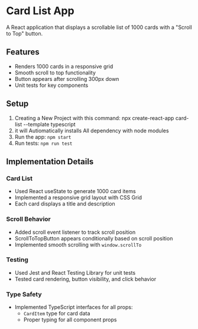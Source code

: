 # Card List App

A React application that displays a scrollable list of 1000 cards with a "Scroll to Top" button.

## Features

- Renders 1000 cards in a responsive grid
- Smooth scroll to top functionality
- Button appears after scrolling 300px down
- Unit tests for key components

## Setup

1. Creating a New Project with this command: npx create-react-app card-list --template typescript
2. it will Autiomatically installs All dependency with node modules
3. Run the app: `npm start`
4. Run tests: `npm run test`

## Implementation Details

### Card List
- Used React useState to generate 1000 card items
- Implemented a responsive grid layout with CSS Grid
- Each card displays a title and description

### Scroll Behavior
- Added scroll event listener to track scroll position
- ScrollToTopButton appears conditionally based on scroll position
- Implemented smooth scrolling with `window.scrollTo`

### Testing
- Used Jest and React Testing Library for unit tests
- Tested card rendering, button visibility, and click behavior

### Type Safety
- Implemented TypeScript interfaces for all props:
  - `CardItem` type for card data
  - Proper typing for all component props